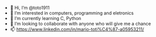 - 👋 Hi, I’m @toto1911
- 👀 I’m interested in computers, programming and eletronics
- 🌱 I’m currently learning C, Python
- 💞️ I’m looking to collaborate with anyone who will give me a chance
- 📫 https://www.linkedin.com/in/mario-toti%C4%87-a05953211/

<!---
toto1911/toto1911 is a ✨ special ✨ repository because its `README.md` (this file) appears on your GitHub profile.
You can click the Preview link to take a look at your changes.
--->
